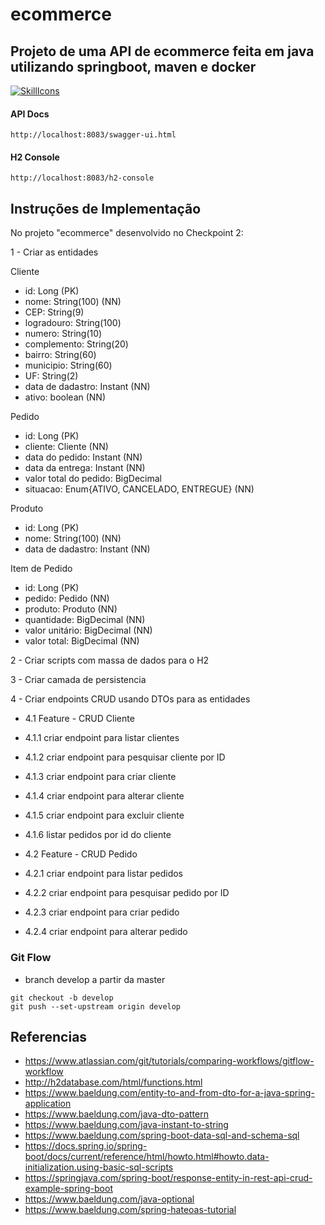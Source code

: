 # ecommerce

## Projeto de uma API de ecommerce feita em java utilizando springboot, maven e docker

[![SkillIcons](https://skillicons.dev/icons?i=java,spring,docker)](https://skillicons.dev)

#### API Docs

```
http://localhost:8083/swagger-ui.html
```

#### H2 Console

```
http://localhost:8083/h2-console
```

## Instruções de Implementação

No  projeto "ecommerce" desenvolvido no Checkpoint 2:

1 - Criar as entidades

Cliente
- id: Long (PK)
- nome: String(100) (NN)
- CEP: String(9)
- logradouro: String(100)
- numero: String(10)
- complemento: String(20)
- bairro: String(60)
- municipio: String(60)
- UF: String(2)
- data de dadastro: Instant (NN)
- ativo: boolean  (NN)

Pedido
- id: Long (PK)
- cliente: Cliente  (NN)
- data do pedido: Instant  (NN)
- data da entrega: Instant  (NN)
- valor total do pedido: BigDecimal
- situacao: Enum{ATIVO, CANCELADO, ENTREGUE} (NN)

Produto
- id: Long (PK)
- nome: String(100) (NN)
- data de dadastro: Instant (NN)

Item de Pedido
- id: Long (PK)
- pedido: Pedido (NN)
- produto: Produto (NN)
- quantidade: BigDecimal (NN)
- valor unitário: BigDecimal (NN)
- valor total: BigDecimal (NN)

2 - Criar scripts com massa de dados para o H2

3 - Criar camada de persistencia

4 - Criar endpoints CRUD usando DTOs para as entidades

- 4.1 Feature - CRUD Cliente
- 4.1.1 criar endpoint para listar clientes
- 4.1.2 criar endpoint para pesquisar cliente por ID
- 4.1.3 criar endpoint para criar cliente
- 4.1.4 criar endpoint para alterar cliente
- 4.1.5 criar endpoint para excluir cliente
- 4.1.6 listar pedidos por id do cliente

- 4.2 Feature - CRUD Pedido
- 4.2.1 criar endpoint para listar pedidos
- 4.2.2 criar endpoint para pesquisar pedido por ID
- 4.2.3 criar endpoint para criar pedido
- 4.2.4 criar endpoint para alterar pedido

### Git Flow

- branch develop a partir da master
```
git checkout -b develop
git push --set-upstream origin develop
```

## Referencias

- https://www.atlassian.com/git/tutorials/comparing-workflows/gitflow-workflow
- http://h2database.com/html/functions.html
- https://www.baeldung.com/entity-to-and-from-dto-for-a-java-spring-application
- https://www.baeldung.com/java-dto-pattern
- https://www.baeldung.com/java-instant-to-string
- https://www.baeldung.com/spring-boot-data-sql-and-schema-sql
- https://docs.spring.io/spring-boot/docs/current/reference/html/howto.html#howto.data-initialization.using-basic-sql-scripts
- https://springjava.com/spring-boot/response-entity-in-rest-api-crud-example-spring-boot
- https://www.baeldung.com/java-optional
- https://www.baeldung.com/spring-hateoas-tutorial

